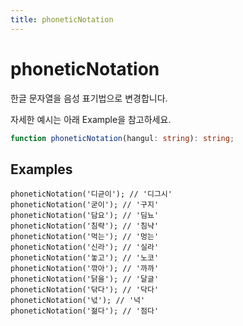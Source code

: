 ```yaml
---
title: phoneticNotation
---
```


# phoneticNotation

한글 문자열을 음성 표기법으로 변경합니다.

자세한 예시는 아래 Example을 참고하세요.

```typescript
function phoneticNotation(hangul: string): string;
```

## Examples

```tsx
phoneticNotation('디귿이'); // '디그시'
phoneticNotation('굳이'); // '구지'
phoneticNotation('담요'); // '딤뇨'
phoneticNotation('침략'); // '침냑'
phoneticNotation('먹는'); // '멍는'
phoneticNotation('신라'); // '실라'
phoneticNotation('놓고'); // '노코'
phoneticNotation('깎아'); // '까까'
phoneticNotation('닭을'); // '달글'
phoneticNotation('닦다'); // '닥다'
phoneticNotation('넋'); // '넉'
phoneticNotation('젊다'); // '점다'
```

